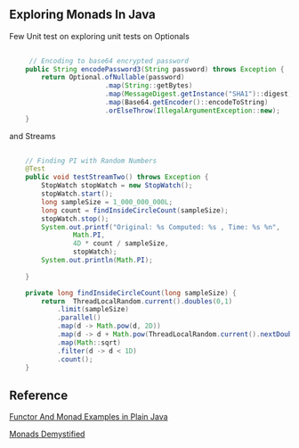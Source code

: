 ## Exploring Monads In Java

Few Unit test on exploring unit tests on Optionals

``` java
	
	 // Encoding to base64 encrypted password
    public String encodePassword3(String password) throws Exception {
        return Optional.ofNullable(password)
                        .map(String::getBytes)
                        .map(MessageDigest.getInstance("SHA1")::digest)
                        .map(Base64.getEncoder()::encodeToString)
                        .orElseThrow(IllegalArgumentException::new);
    }
```

and Streams

``` java
	
    // Finding PI with Random Numbers
    @Test
    public void testStreamTwo() throws Exception {
        StopWatch stopWatch = new StopWatch();
        stopWatch.start();
        long sampleSize = 1_000_000_000L;
        long count = findInsideCircleCount(sampleSize);
        stopWatch.stop();
        System.out.printf("Original: %s Computed: %s , Time: %s %n",
                Math.PI,
                4D * count / sampleSize,
                stopWatch);
        System.out.println(Math.PI);
       
    }

    private long findInsideCircleCount(long sampleSize) {
        return  ThreadLocalRandom.current().doubles(0,1)
            .limit(sampleSize)
            .parallel()
            .map(d -> Math.pow(d, 2D))
            .map(d -> d + Math.pow(ThreadLocalRandom.current().nextDouble(0D,1D), 2D))
            .map(Math::sqrt)
            .filter(d -> d < 1D)
            .count();
    }
```


## Reference

[Functor And Monad Examples in Plain Java](https://dzone.com/articles/functor-and-monad-examples-in-plain-java)

[Monads Demystified](http://blog.reverberate.org/2015/08/monads-demystified.html)